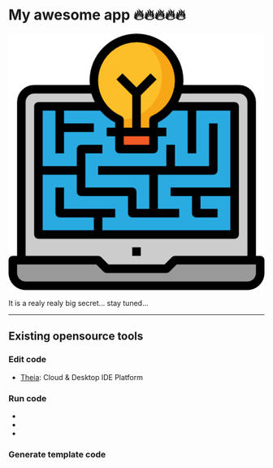 # My awesome app 🔥🔥🔥🔥🔥


![](assets/icons/png/web-development.png)

It is a realy realy big secret... stay tuned...


---

## Existing opensource tools

### Edit code

- [Theia](https://theia-ide.org/): Cloud & Desktop IDE Platform

### Run code

- []()
- []()
- []()

### Generate template code

